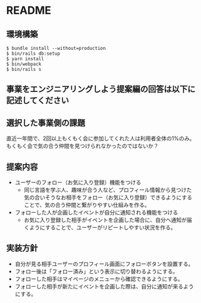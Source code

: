 # README

## 環境構築
```
$ bundle install --without=production
$ bin/rails db:setup
$ yarn install
$ bin/webpack
$ bin/rails s
```

## 事業をエンジニアリングしよう提案編の回答は以下に記述してください

## 選択した事業側の課題
直近一年間で、2回以上もくもく会に参加してくれた人は利用者全体の1%のみ。もくもく会で気の合う仲間を見つけられなかったのではないか？

## 提案内容
* ユーザーのフォロー（お気に入り登録）機能をつける
    * 同じ言語を学ぶ人、趣味が合う人など、プロフィール情報から見つけた気の合いそうなお相手をフォロー（お気に入り登録）できるようにすることで、気の合う仲間と繋がりやすい仕組みを作る。
* フォローした人が企画したイベントが自分に通知される機能をつける
    * お気に入り登録した相手がイベントを企画した場合に、自分へ通知が届くようにすることで、ユーザーがリピートしやすい状況を作る。

## 実装方針
* 自分が見る相手ユーザーのプロフィール画面にフォローボタンを設置する。
* フォロー後は「フォロー済み」という表示に切り替わるようにする。
* フォローした相手はマイページのメニューから確認できるようにする。
* フォローした相手が新たにイベントを企画した際は、自分に通知が来るようにする。
